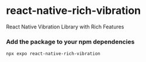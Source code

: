 # react-native-rich-vibration

React Native Vibration Library with Rich Features

### Add the package to your npm dependencies

```
npx expo react-native-rich-vibration
```
